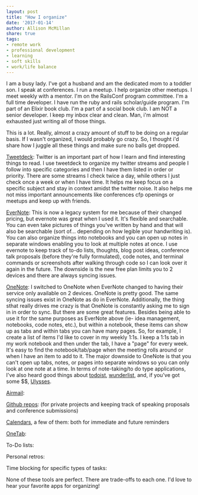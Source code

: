 ```yaml
---
layout: post
title: "How I organize"
date: '2017-01-14'
author: Allison McMillan
share: true
tags:
- remote work
- professional development
- learning
- soft skills
- work/life balance
---
```


I am a busy lady. I've got a husband and am the dedicated mom to a toddler son. I speak at conferences. I run a meetup. I help organize other meetups. I meet weekly with a mentor. I'm on the RailsConf program committee. I'm a full time developer. I have run the ruby and rails scholar/guide program. I'm part of an Elixir book club. I'm a part of a social book club. I am NOT a senior developer. I keep my inbox clear and clean. Man, i'm almost exhausted just writing all of those things.

This is a lot. Really, almost a crazy amount of stuff to be doing on a regular basis. If I wasn't organized, I would probably go crazy. So, I thought i'd share how I juggle all these things and make sure no balls get dropped.

[Tweetdeck](https://tweetdeck.twitter.com/): Twitter is an important part of how I learn and find interesting things to read. I use tweetdeck to organize my twitter streams and people I follow into specific categories and then I have them listed in order or priority. There are some streams I check twice a day, while others I just check once a week or when I have time. It helps me keep focus on a specific subject and stay in context amidst the twitter noise. It also helps me not miss important announcements like conferences cfp openings or meetups and keep up with friends.

[EverNote](https://evernote.com/): This is now a legacy system for me because of their changed pricing, but evernote was great when I used it. It's flexible and searchable. You can even take pictures of things you've written by hand and that will also be searchable (sort of... depending on how legible your handwriting is). You can also organize things into notebooks and you can open up notes in separate windows enabling you to look at multiple notes at once. I use evernote to keep track of to-do lists, thoughts, blog post ideas, conference talk proposals (before they're fully formulated), code notes, and terminal commands or screenshots after walking through code so I can look over it again in the future. The downside is the new free plan limits you to 2 devices and there are always syncing issues.

[OneNote](https://www.onenote.com/): I switched to OneNote when EverNote changed to having their service only available on 2 devices. OneNote is pretty good. The same syncing issues exist in OneNote as do in EverNote. Additionally, the thing sthat really drives me crazy is that OneNote is constantly asking me to sign in in order to sync. But there are some great features. Besides being able to use it for the same purposes as EverNote above (ie- idea management, notebooks, code notes, etc.), but within a notebook, these items can show up as tabs and within tabs you can have many pages. So, for example, I create a list of items I'd like to cover in my weekly 1:1s. I keep a 1:1s tab in my work notebook and then under the tab, I have a "page" for every week. It's easy to find the notebook/tab/page when the meeting rolls around or when I have an item to add to it. The major downside to OneNote is that you can't open up tabs, notes, or pages into separate windows so you can only look at one note at a time. In terms of note-taking/to do type applications, I've also heard good things about [todoist](https://en.todoist.com/), [wunderlist](https://www.wunderlist.com/), and, if you've got some $$, [Ulysses](https://www.ulyssesapp.com/).

[Airmail](http://airmailapp.com/):

[Github repos](https://github.com/): (for private projects and keeping track of speaking proposals and conference submissions)

[Calendars](https://www.google.com/calendar), a few of them: both for immediate and future reminders

[OneTab](https://www.one-tab.com/):

To-Do lists:

Personal retros:

Time blocking for specific types of tasks:

None of these tools are perfect. There are trade-offs to each one. I'd love to hear your favorite apps for organizing!
